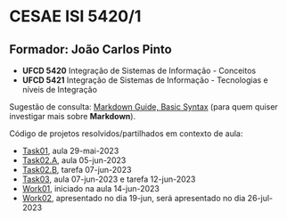# CESAE ISI 5420/1 
 
## Formador: João Carlos Pinto 
 
- **UFCD 5420** Integração de Sistemas de Informação - Conceitos 
- **UFCD 5421** Integração de Sistemas de Informação - Tecnologias e níveis de Integração 
 
Sugestão de consulta: [Markdown Guide, Basic Syntax](https://www.markdownguide.org/basic-syntax) (para quem quiser investigar mais sobre **Markdown**). 
 
Código de projetos resolvidos/partilhados em contexto de aula:  
  
- [Task01](Task01/), aula 29-mai-2023 
- [Task02.A](Task02.A/), aula 05-jun-2023 
- [Task02.B](Task02.B/), tarefa 07-jun-2023 
- [Task03](Task03/), aula 07-jun-2023 e tarefa 12-jun-2023 
- [Work01](Work01/), iniciado na aula 14-jun-2023 
- [Work02](Work02/), apresentado no dia 19-jun, será apresentado no dia 26-jul-2023 
 
 